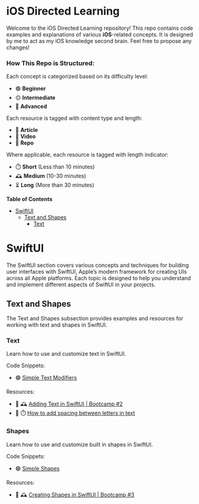 # iOS Directed Learning

Welcome to the iOS Directed Learning repository! This repo contains code examples and explanations of various **iOS**-related concepts. It is designed by me to act as my iOS knowledge second brain. Feel free to propose any changes!

### How This Repo is Structured:

Each concept is categorized based on its difficulty level:

- 🟢 **Beginner**
- 🟡 **Intermediate**
- 🔴 **Advanced**

Each resource is tagged with content type and length:

- 📄 **Article**
- 🎥 **Video**
- 📂 **Repo**

Where applicable, each resource is tagged with length indicator:

- ⏱️ **Short** (Less than 10 minutes)
- 🕰️ **Medium** (10-30 minutes)
- ⏳ **Long** (More than 30 minutes)

<!-- START doctoc generated TOC please keep comment here to allow auto update -->
<!-- DON'T EDIT THIS SECTION, INSTEAD RE-RUN doctoc TO UPDATE -->

**Table of Contents**

- [SwiftUI](#swiftui)
  - [Text and Shapes](#text-and-shapes)
    - [Text](#text)

<!-- END doctoc generated TOC please keep comment here to allow auto update -->

# SwiftUI

The SwiftUI section covers various concepts and techniques for building user interfaces with SwiftUI, Apple’s modern framework for creating UIs across all Apple platforms. Each topic is designed to help you understand and implement different aspects of SwiftUI in your projects.

## Text and Shapes

The Text and Shapes subsection provides examples and resources for working with text and shapes in SwiftUI.

### Text

Learn how to use and customize text in SwiftUI.

Code Snippets:

- 🟢 [Simple Text Modifiers](iOSDirectedLearning/ConceptViews/UIComponents/TextAndShapes/TextExampleView.swift)

Resources:

- 🎥 🕰️ [Adding Text in SwiftUI | Bootcamp #2](https://www.youtube.com/watch?v=RKfkG01x79w)
- 📄 ⏱️ [How to add spacing between letters in text](https://www.hackingwithswift.com/quick-start/swiftui/how-to-add-spacing-between-letters-in-text)

### Shapes

Learn how to use and customize built in shapes in SwiftUI.

Code Snippets:

- 🟢 [Simple Shapes](iOSDirectedLearning/ConceptViews/UIComponents/TextAndShapes/ShapesExampleView.swift)

Resources:

- 🎥 🕰️ [Creating Shapes in SwiftUI | Bootcamp #3](https://www.youtube.com/watch?v=1dWHjdWgS5M)

<!-- TEMPLATE FOR NEW CONCEPTS

  ### NewConcept
  Description
  - 🟢🟡🔴
  - 📄🎥📂
  - ⏱️🕰️⏳

  Code Snippets:
  - 🟢 [LinkTitle](url)

  Resources:
  - 🎥 🕰️ [LinkTitle](url)

END OF TEMPLATE FOR NEW CONCEPTS-->
